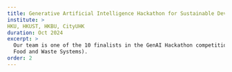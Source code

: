 ```yaml
---
title: Generative Artificial Intelligence Hackathon for Sustainable Development Goals
institute: >
HKU, HKUST, HKBU, CityUHK
duration: Oct 2024
excerpt: >
  Our team is one of the 10 finalists in the GenAI Hackathon competition (Theme: Sustainable
  Food and Waste Systems).
order: 2
---
```

